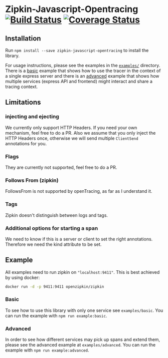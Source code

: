 # Zipkin-Javascript-Opentracing [![Build Status](https://travis-ci.org/DanielMSchmidt/zipkin-javascript-opentracing.svg?branch=master)](https://travis-ci.org/DanielMSchmidt/zipkin-javascript-opentracing) [![Coverage Status](https://coveralls.io/repos/github/DanielMSchmidt/zipkin-javascript-opentracing/badge.svg?branch=master)](https://coveralls.io/github/DanielMSchmidt/zipkin-javascript-opentracing?branch=master)

## Installation

Run `npm install --save zipkin-javascript-opentracing` to install the library.

For usage instructions, please see the examples in the [`examples/`](examples/) directory.
There is a [basic](https://github.com/DanielMSchmidt/zipkin-javascript-opentracing/tree/master/example/basic) example that shows how to use the tracer in the context of a single express server and there is an [advanced](https://github.com/DanielMSchmidt/zipkin-javascript-opentracing/tree/master/example/advanced) example that shows how multiple services (express API and frontend) might interact and share a tracing context.

## Limitations

### injecting and ejecting

We currently only support HTTP Headers. If you need your own mechanism, feel free to do a PR.
Also we assume that you only inject the HTTP Headers once, otherwise we will send multiple `ClientSend` annotations for you.

### Flags

They are currently not supported, feel free to do a PR.


### Follows From (zipkin)

FollowsFrom is not supported by openTracing, as far as I understand it.

### Tags

Zipkin doesn't distinguish between logs and tags.

### Additional options for starting a span

We need to know if this is a server or client to set the right annotations.
Therefore we need the kind attribute to be set.

## Example

All examples need to run zipkin on `"localhost:9411"`. This is best achieved by using docker:

```bash
docker run -d -p 9411:9411 openzipkin/zipkin
```

### Basic

To see how to use this library with only one service see `examples/basic`.
You can run the example with `npm run example:basic`.

### Advanced

In order to see how different services may pick up spans and extend them, please see the advanced example at `examples/advanced`.
You can run the example with `npm run example:advanced`.
